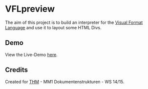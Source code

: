 # VFLpreview

The aim of this project is to build an interpreter for the [Visual Format Language](https://developer.apple.com/library/ios/documentation/UserExperience/Conceptual/AutolayoutPG/VisualFormatLanguage/VisualFormatLanguage.html#//apple_ref/doc/uid/TP40010853-CH3-SW1) and use it to layout some HTML Divs.

## Demo

View the Live-Demo [here](http://jonaswisplinghoff.github.io/vflpreview/).

## Credits

Created for [THM](http://thm.de) - MM1 Dokumentenstrukturen - WS 14/15.
